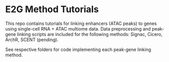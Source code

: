# E2G Method Tutorials
This repo contains tutorials for linking enhancers (ATAC peaks) to genes using single-cell RNA + ATAC multiome data. Data preprocessing and peak-gene linking scripts are included for the following methods: Signac, Cicero, ArchR, SCENT (pending).

See respective folders for code implementing each peak-gene linking method.
